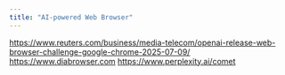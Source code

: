 ```yaml
---
title: "AI-powered Web Browser"
---
```


https://www.reuters.com/business/media-telecom/openai-release-web-browser-challenge-google-chrome-2025-07-09/
https://www.diabrowser.com
https://www.perplexity.ai/comet
